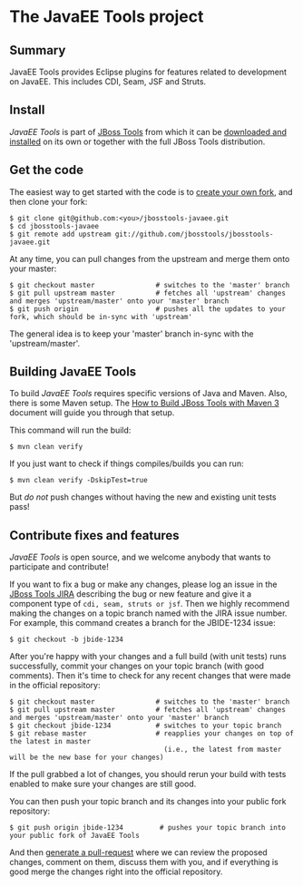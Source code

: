 # The JavaEE Tools project

## Summary

JavaEE Tools provides Eclipse plugins for features related to development on JavaEE. This includes CDI, Seam, JSF and Struts. 

## Install

_JavaEE Tools_ is part of [JBoss Tools](http://jboss.org/tools) from
which it can be [downloaded and installed](http://jboss.org/tools/download)
on its own or together with the full JBoss Tools distribution.

## Get the code

The easiest way to get started with the code is to [create your own fork](http://help.github.com/forking/), 
and then clone your fork:

    $ git clone git@github.com:<you>/jbosstools-javaee.git
    $ cd jbosstools-javaee
    $ git remote add upstream git://github.com/jbosstools/jbosstools-javaee.git
	
At any time, you can pull changes from the upstream and merge them onto your master:

    $ git checkout master               # switches to the 'master' branch
    $ git pull upstream master          # fetches all 'upstream' changes and merges 'upstream/master' onto your 'master' branch
    $ git push origin                   # pushes all the updates to your fork, which should be in-sync with 'upstream'

The general idea is to keep your 'master' branch in-sync with the
'upstream/master'.

## Building JavaEE Tools

To build _JavaEE Tools_ requires specific versions of Java and
Maven. Also, there is some Maven setup. The [How to Build JBoss Tools with Maven 3](https://community.jboss.org/wiki/HowToBuildJBossToolsWithMaven3)
document will guide you through that setup.

This command will run the build:

    $ mvn clean verify

If you just want to check if things compiles/builds you can run:

    $ mvn clean verify -DskipTest=true

But *do not* push changes without having the new and existing unit tests pass!
 
## Contribute fixes and features

_JavaEE Tools_ is open source, and we welcome anybody that wants to
participate and contribute!

If you want to fix a bug or make any changes, please log an issue in
the [JBoss Tools JIRA](https://issues.jboss.org/browse/JBIDE)
describing the bug or new feature and give it a component type of
`cdi, seam, struts or jsf`. Then we highly recommend making the changes on a
topic branch named with the JIRA issue number. For example, this
command creates a branch for the JBIDE-1234 issue:

	$ git checkout -b jbide-1234

After you're happy with your changes and a full build (with unit
tests) runs successfully, commit your changes on your topic branch
(with good comments). Then it's time to check for any recent changes
that were made in the official repository:

	$ git checkout master               # switches to the 'master' branch
	$ git pull upstream master          # fetches all 'upstream' changes and merges 'upstream/master' onto your 'master' branch
	$ git checkout jbide-1234           # switches to your topic branch
	$ git rebase master                 # reapplies your changes on top of the latest in master
	                                      (i.e., the latest from master will be the new base for your changes)

If the pull grabbed a lot of changes, you should rerun your build with
tests enabled to make sure your changes are still good.

You can then push your topic branch and its changes into your public fork repository:

	$ git push origin jbide-1234         # pushes your topic branch into your public fork of JavaEE Tools

And then [generate a pull-request](http://help.github.com/pull-requests/) where we can
review the proposed changes, comment on them, discuss them with you,
and if everything is good merge the changes right into the official
repository.
